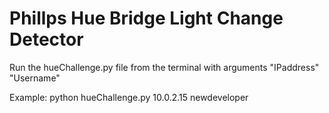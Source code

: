 # Phillps Hue Bridge Light Change Detector
Run the hueChallenge.py file from the terminal with arguments "IPaddress" "Username"

Example:
  python hueChallenge.py 10.0.2.15 newdeveloper
